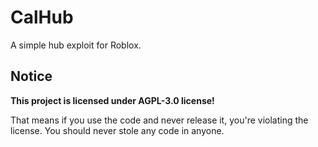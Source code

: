 # CalHub
A simple hub exploit for Roblox.
## Notice
**This project is licensed under AGPL-3.0 license!**

That means if you use the code and never release it, you're violating the license. You should never stole any code in anyone.
